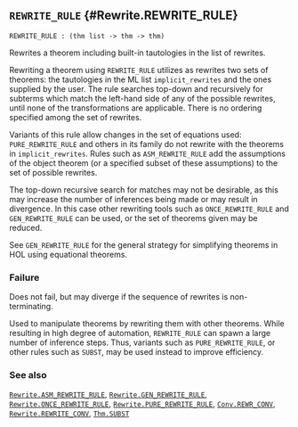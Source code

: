 ## `REWRITE_RULE` {#Rewrite.REWRITE_RULE}


```
REWRITE_RULE : (thm list -> thm -> thm)
```



Rewrites a theorem including built-in tautologies in the list of rewrites.


Rewriting a theorem using `REWRITE_RULE` utilizes as rewrites two sets
of theorems: the tautologies in the ML list `implicit_rewrites` and the
ones supplied by the user. The rule searches top-down and recursively
for subterms which match the left-hand side of any of the possible
rewrites, until none of the transformations are applicable. There is no
ordering specified among the set of rewrites.

Variants of this rule allow changes in the set of equations used:
`PURE_REWRITE_RULE` and others in its family do not rewrite with the
theorems in `implicit_rewrites`. Rules such as `ASM_REWRITE_RULE` add the
assumptions of the object theorem (or a specified subset of these assumptions)
to the set of possible rewrites.

The top-down recursive search for matches may not be desirable, as
this may increase the number of inferences being made or may result in
divergence. In this case other rewriting tools such as
`ONCE_REWRITE_RULE` and `GEN_REWRITE_RULE` can be used, or the set of
theorems given may be reduced.

See `GEN_REWRITE_RULE` for the general strategy for simplifying
theorems in HOL using equational theorems.

### Failure

Does not fail, but may diverge if the sequence of rewrites is
non-terminating.


Used to manipulate theorems by rewriting them with other theorems.
While resulting in high degree of automation, `REWRITE_RULE` can
spawn a large number of inference steps. Thus, variants such
as `PURE_REWRITE_RULE`, or other rules such as `SUBST`, may be used
instead to improve efficiency.

### See also

[`Rewrite.ASM_REWRITE_RULE`](#Rewrite.ASM_REWRITE_RULE), [`Rewrite.GEN_REWRITE_RULE`](#Rewrite.GEN_REWRITE_RULE), [`Rewrite.ONCE_REWRITE_RULE`](#Rewrite.ONCE_REWRITE_RULE), [`Rewrite.PURE_REWRITE_RULE`](#Rewrite.PURE_REWRITE_RULE), [`Conv.REWR_CONV`](#Conv.REWR_CONV), [`Rewrite.REWRITE_CONV`](#Rewrite.REWRITE_CONV), [`Thm.SUBST`](#Thm.SUBST)

